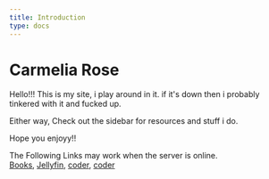 ```yaml
---
title: Introduction
type: docs
---
```

# Carmelia Rose

Hello!!! This is my site, i play around in it. if it's down then i probably tinkered with it and fucked up.

Either way, Check out the sidebar for resources and stuff i do.

Hope you enjoyy!!   

The Following Links may work when the server is online.   
[Books](http://read.carmeliarose.shop),
[Jellyfin](http://jellyfin.carmeliarose.shop),
[coder](http://code.carmeliarose.shop),
[coder](http://coder.carmeliarose.shop)

